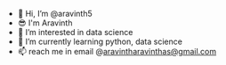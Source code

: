 - 👋 Hi, I’m @aravinth5
- 😎 I'm Aravinth
- 👀 I’m interested in data science
- 🌱 I’m currently learning python, data science
- 📫 reach me in email @aravintharavinthas@gmail.com

<!---
aravinth5/aravinth5 is a ✨ special ✨ repository because its `README.md` (this file) appears on your GitHub profile.
You can click the Preview link to take a look at your changes.
--->
